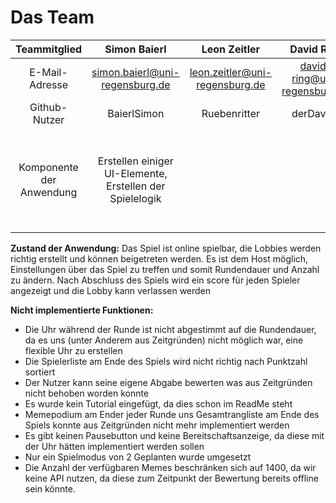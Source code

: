 # Das Team

| Teammitglied | Simon Baierl  | Leon Zeitler  | David Ring | Sven Panov
| :-----: | :-: | :-: |  :-: | :-: |
| E-Mail-Adresse | simon.baierl@uni-regensburg.de | leon.zeitler@uni-regensburg.de |david-ring@uni-regensburg.de | sven-panov@uni-regensburg.de |
| Github-Nutzer | BaierlSimon | Ruebenritter | derDavid2 |URgithubaccount2 |
| Komponente der Anwendung | Erstellen einiger UI-Elemente, </br> Erstellen der Spielelogik </br> | | |Unterstützung bei einigen Elementen </br> bugfix-Vorschläge </br> Erstellung der Uhr (die nicht funktionale Version) |

**Zustand der Anwendung:** Das Spiel ist online spielbar, die Lobbies werden richtig erstellt und können beigetreten werden. Es ist dem Host möglich, Einstellungen über das Spiel zu treffen und somit Rundendauer und Anzahl zu ändern. Nach Abschluss des Spiels wird ein score für jeden Spieler angezeigt und die Lobby kann verlassen werden</br>

**Nicht implementierte Funktionen:**</br> 
- Die Uhr während der Runde ist nicht abgestimmt auf die Rundendauer, da es uns (unter Anderem aus Zeitgründen) nicht möglich war, eine flexible Uhr zu erstellen 
- Die Spielerliste am Ende des Spiels wird nicht richtig nach Punktzahl sortiert 
- Der Nutzer kann seine eigene Abgabe bewerten was aus Zeitgründen nicht behoben worden konnte
- Es wurde kein Tutorial eingefügt, da dies schon im ReadMe steht
- Memepodium am Ender jeder Runde uns Gesamtrangliste am Ende des Spiels konnte aus Zeitgründen nicht mehr implementiert werden
- Es gibt keinen Pausebutton und keine Bereitschaftsanzeige, da diese mit der Uhr hätten implementiert werden sollen
- Nur ein Spielmodus von 2 Geplanten wurde umgesetzt
- Die Anzahl der verfügbaren Memes beschränken sich auf 1400, da wir keine API nutzen, da diese zum Zeitpunkt der Bewertung bereits offline sein könnte.
